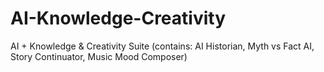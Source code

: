 # AI-Knowledge-Creativity
AI + Knowledge &amp; Creativity Suite (contains: AI Historian, Myth vs Fact AI, Story Continuator, Music Mood Composer)
